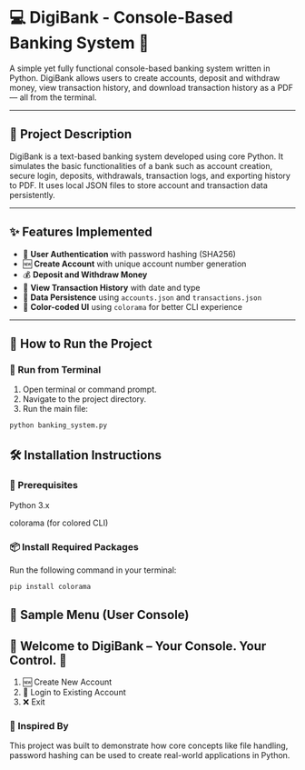 # 💻 DigiBank - Console-Based Banking System 🏦

A simple yet fully functional console-based banking system written in Python. DigiBank allows users to create accounts, deposit and withdraw money, view transaction history, and download transaction history as a PDF — all from the terminal.

---

## 📜 Project Description

DigiBank is a text-based banking system developed using core Python. It simulates the basic functionalities of a bank such as account creation, secure login, deposits, withdrawals, transaction logs, and exporting history to PDF. It uses local JSON files to store account and transaction data persistently.

---

## ✨ Features Implemented

- 🔐 **User Authentication** with password hashing (SHA256)
- 🆕 **Create Account** with unique account number generation
- 💰 **Deposit and Withdraw Money**
- 📜 **View Transaction History** with date and type
- 💾 **Data Persistence** using `accounts.json` and `transactions.json`
- 🎨 **Color-coded UI** using `colorama` for better CLI experience

---

## 🚀 How to Run the Project

### 🔧 Run from Terminal

1. Open terminal or command prompt.
2. Navigate to the project directory.
3. Run the main file:

```bash
python banking_system.py
```
## 🛠️ Installation Instructions

### 🐍 Prerequisites

Python 3.x

colorama (for colored CLI)


### 📦 Install Required Packages

Run the following command in your terminal:

```bash
pip install colorama
```

## 🧪 Sample Menu (User Console)

🏦  Welcome to DigiBank – Your Console. Your Control. 🏦
------------------------------------------------------------
1. 🆕 Create New Account
2. 🔐 Login to Existing Account
3. ❌ Exit

### 🧠 Inspired By
This project was built to demonstrate how core concepts like file handling, password hashing can be used to create real-world applications in Python.
